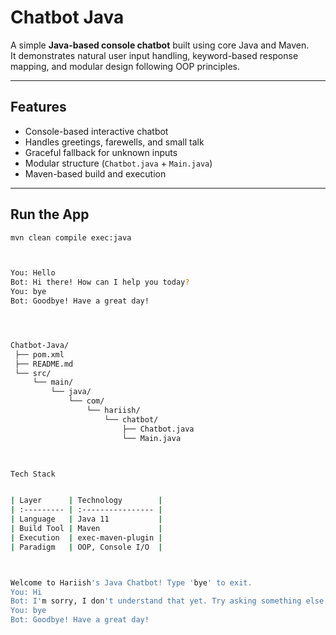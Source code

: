 # Chatbot Java

A simple **Java-based console chatbot** built using core Java and Maven.  
It demonstrates natural user input handling, keyword-based response mapping, and modular design following OOP principles.

---

## Features

- Console-based interactive chatbot  
- Handles greetings, farewells, and small talk  
- Graceful fallback for unknown inputs  
- Modular structure (`Chatbot.java` + `Main.java`)  
- Maven-based build and execution  

---

## Run the App

```bash
mvn clean compile exec:java



You: Hello
Bot: Hi there! How can I help you today?
You: bye
Bot: Goodbye! Have a great day!




Chatbot-Java/
 ├── pom.xml
 ├── README.md
 └── src/
     └── main/
         └── java/
             └── com/
                 └── hariish/
                     └── chatbot/
                         ├── Chatbot.java
                         └── Main.java



Tech Stack 


| Layer      | Technology        |
| :--------- | :---------------- |
| Language   | Java 11           |
| Build Tool | Maven             |
| Execution  | exec-maven-plugin |
| Paradigm   | OOP, Console I/O  |



Welcome to Hariish's Java Chatbot! Type 'bye' to exit.
You: Hi
Bot: I'm sorry, I don't understand that yet. Try asking something else!
You: bye
Bot: Goodbye! Have a great day!

